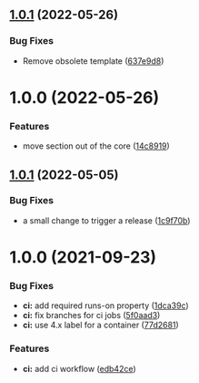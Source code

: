 ## [1.0.1](https://github.com/spaceship-prompt/spaceship-ember/compare/v1.0.0...v1.0.1) (2022-05-26)


### Bug Fixes

* Remove obsolete template ([637e9d8](https://github.com/spaceship-prompt/spaceship-ember/commit/637e9d859951c104ead30c29014584f8915fcfab))

# 1.0.0 (2022-05-26)


### Features

* move section out of the core ([14c8919](https://github.com/spaceship-prompt/spaceship-ember/commit/14c891952b7c369c0af1d38582c97de26b9614d7))

## [1.0.1](https://github.com/spaceship-prompt/spaceship-ember/compare/v1.0.0...v1.0.1) (2022-05-05)


### Bug Fixes

* a small change to trigger a release ([1c9f70b](https://github.com/spaceship-prompt/spaceship-ember/commit/1c9f70b0a3eec4f5e475669de104cc75751b7c70))

# 1.0.0 (2021-09-23)


### Bug Fixes

* **ci:** add required runs-on property ([1dca39c](https://github.com/spaceship-prompt/spaceship-ember/commit/1dca39cf70650d6359873f760ecb28529472ab39))
* **ci:** fix branches for ci jobs ([5f0aad3](https://github.com/spaceship-prompt/spaceship-ember/commit/5f0aad388ac35659002ad176d937fee9420bf48c))
* **ci:** use 4.x label for a container ([77d2681](https://github.com/spaceship-prompt/spaceship-ember/commit/77d2681ab4144f2ee5af54471e0bfcb6c03e5c3f))


### Features

* **ci:** add ci workflow ([edb42ce](https://github.com/spaceship-prompt/spaceship-ember/commit/edb42ced46e718a38fe693fc5767d7677094d7ec))
